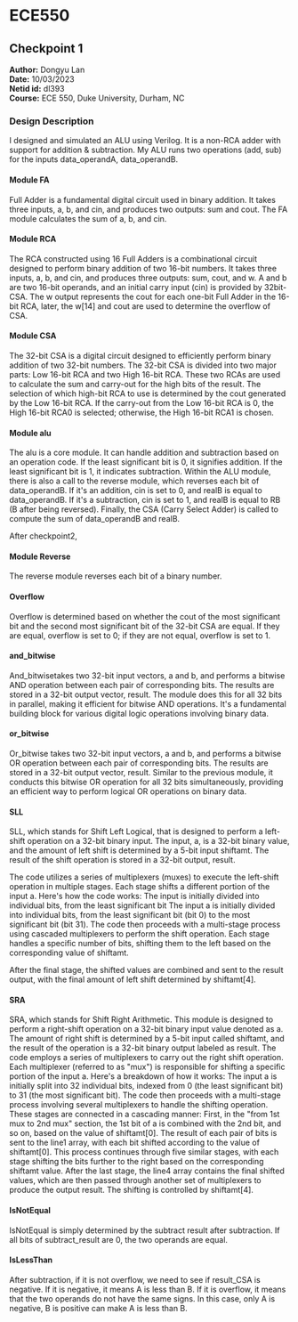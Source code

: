 # ECE550

## Checkpoint 1

**Author:** Dongyu Lan  
**Date:** 10/03/2023  
**Netid id:** dl393  
**Course:** ECE 550, Duke University, Durham, NC

### Design Description

I designed and simulated an ALU using Verilog. It is a non-RCA adder with support for addition & subtraction. My ALU runs two operations (add, sub) for the inputs data_operandA, data_operandB.

#### Module FA

Full Adder is a fundamental digital circuit used in binary addition. It takes three inputs, a, b, and cin, and produces two outputs: sum and cout. The FA module calculates the sum of a, b, and cin.

#### Module RCA

The RCA constructed using 16 Full Adders is a combinational circuit designed to perform binary addition of two 16-bit numbers. It takes three inputs, a, b, and cin, and produces three outputs: sum, cout, and w. A and b are two 16-bit operands, and an initial carry input (cin) is provided by 32bit-CSA. The w output represents the cout for each one-bit Full Adder in the 16-bit RCA, later, the w[14] and cout are used to determine the overflow of CSA.

#### Module CSA

The 32-bit CSA is a digital circuit designed to efficiently perform binary addition of two 32-bit numbers. The 32-bit CSA is divided into two major parts: Low 16-bit RCA and two High 16-bit RCA. These two RCAs are used to calculate the sum and carry-out for the high bits of the result. The selection of which high-bit RCA to use is determined by the cout generated by the Low 16-bit RCA. If the carry-out from the Low 16-bit RCA is 0, the High 16-bit RCA0 is selected; otherwise, the High 16-bit RCA1 is chosen.

#### Module alu

The alu is a core module. It can handle addition and subtraction based on an operation code. If the least significant bit is 0, it signifies addition. If the least significant bit is 1, it indicates subtraction. Within the ALU module, there is also a call to the reverse module, which reverses each bit of data_operandB. If it's an addition, cin is set to 0, and realB is equal to data_operandB. If it's a subtraction, cin is set to 1, and realB is equal to RB (B after being reversed). Finally, the CSA (Carry Select Adder) is called to compute the sum of data_operandB and realB. 

After checkpoint2, 

#### Module Reverse

The reverse module reverses each bit of a binary number.

#### Overflow

Overflow is determined based on whether the cout of the most significant bit and the second most significant bit of the 32-bit CSA are equal. If they are equal, overflow is set to 0; if they are not equal, overflow is set to 1.

#### and_bitwise
And_bitwisetakes two 32-bit input vectors, a and b, and performs a bitwise AND operation between each pair of corresponding bits. The results are stored in a 32-bit output vector, result. The module does this for all 32 bits in parallel, making it efficient for bitwise AND operations. It's a fundamental building block for various digital logic operations involving binary data.

#### or_bitwise
Or_bitwise takes two 32-bit input vectors, a and b, and performs a bitwise OR operation between each pair of corresponding bits. The results are stored in a 32-bit output vector, result. Similar to the previous module, it conducts this bitwise OR operation for all 32 bits simultaneously, providing an efficient way to perform logical OR operations on binary data.

#### SLL
SLL,  which stands for Shift Left Logical, that is designed to perform a left-shift operation on a 32-bit binary input. The input, a, is a 32-bit binary value, and the amount of left shift is determined by a 5-bit input shiftamt. The result of the shift operation is stored in a 32-bit output, result.

The code utilizes a series of multiplexers (muxes) to execute the left-shift operation in multiple stages. Each stage shifts a different portion of the input a. Here's how the code works:
The input  is initially divided into individual bits, from the least significant bit
The input a is initially divided into individual bits, from the least significant bit (bit 0) to the most significant bit (bit 31).
The code then proceeds with a multi-stage process using cascaded multiplexers to perform the shift operation. Each stage handles a specific number of bits, shifting them to the left based on the corresponding value of shiftamt.

After the final stage, the shifted values are combined and sent to the result output, with the final amount of left shift determined by shiftamt[4].

#### SRA
SRA, which stands for Shift Right Arithmetic. This module is designed to perform a right-shift operation on a 32-bit binary input value denoted as a. The amount of right shift is determined by a 5-bit input called shiftamt, and the result of the operation is a 32-bit binary output labeled as result. The code employs a series of multiplexers to carry out the right shift operation. Each multiplexer (referred to as "mux") is responsible for shifting a specific portion of the input a. Here's a breakdown of how it works: The input a is initially split into 32 individual bits, indexed from 0 (the least significant bit) to 31 (the most significant bit). The code then proceeds with a multi-stage process involving several multiplexers to handle the shifting operation. These stages are connected in a cascading manner: First, in the "from 1st mux to 2nd mux" section, the 1st bit of a is combined with the 2nd bit, and so on, based on the value of shiftamt[0]. The result of each pair of bits is sent to the line1 array, with each bit shifted according to the value of shiftamt[0]. This process continues through five similar stages, with each stage shifting the bits further to the right based on the corresponding shiftamt value. After the last stage, the line4 array contains the final shifted values, which are then passed through another set of multiplexers to produce the output result. The shifting is controlled by shiftamt[4].

#### IsNotEqual
IsNotEqual is simply determined by the subtract result after subtraction. If all bits of subtract_result are 0, the two operands are equal.

#### IsLessThan
After subtraction, if it is not overflow, we need to see if result_CSA is negative. If it is negative, it means A is less than B. If it is overflow, it means that the two operands do not have the same signs. In this case, only A is negative, B is positive can make A is less than B. 

